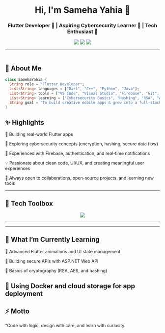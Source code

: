 <h1 align="center">Hi, I'm Sameha Yahia 👋</h1>
<h3 align="center">Flutter Developer 💙 | Aspiring Cybersecurity Learner 🔐 | Tech Enthusiast 🚀</h3>

<p align="center">
  <a href="https://linkedin.com/in/sameha-yahia"><img src="https://img.shields.io/badge/Sameha%20Yahia-0077B5?style=for-the-badge&logo=linkedin&logoColor=white" /></a>
  <a href="https://github.com/samehayehia"><img src="https://img.shields.io/badge/GitHub-samehayehia-black?style=for-the-badge&logo=github&logoColor=white" /></a>
  <a href="mailto:samehayehia02@gmail.com"><img src="https://img.shields.io/badge/Email-samehayehia%40gmail.com-red?style=for-the-badge&logo=gmail&logoColor=white" /></a>
</p>

---

<img src="https://media.giphy.com/media/3o7abKhOpu0NwenH3O/giphy.gif" width="100%" height="3px" />

## 🚀 About Me

```dart
class SamehaYahia {
  String role = "Flutter Developer";
  List<String> languages = ["Dart", "C++", "Python", "Java"];
  List<String> tools = ["VS Code", "Visual Studio", "Firebase", "Git", "Postman"];
  List<String> learning = ["Cybersecurity Basics", "Hashing", "RSA", "AES"];
  String goal = "To build creative mobile apps & grow into a full-stack Flutter developer.";
}

```
## ✨ Highlights

📱 Building real-world Flutter apps 

🔐 Exploring cybersecurity concepts (encryption, hashing, secure data flow)

💾 Experienced with Firebase, authentication, and real-time notifications

💡 Passionate about clean code, UI/UX, and creating meaningful user experiences

💬 Always open to collaborations, open-source projects, and learning new tools

---

## 🧰 Tech Toolbox

<p align="center"> <img src="https://skillicons.dev/icons?i=flutter,dart,python,java,git,github,vscode,visualstudio,Androidstudio,firebase,postman,figma" /> </p>

---

---

## 🧠 What I’m Currently Learning

🔹 Advanced Flutter animations and UI state management

🔹 Building secure APIs with ASP.NET Web API

🔹 Basics of cryptography (RSA, AES, and hashing)

🔹 Using Docker and cloud storage for app deployment
---



## ⚡️ Motto

“Code with logic, design with care, and learn with curiosity.

